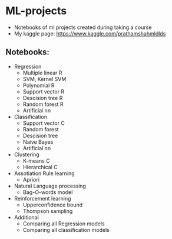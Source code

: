 # ML-projects
* Notebooks of ml projects created during taking a course
* My kaggle page: https://www.kaggle.com/prathamshahmldlds
## Notebooks:
* Regression
    * Multiple linear R
    * SVM, Kernel SVM
    * Polynomial R
    * Support vector R
    * Descision tree R
    * Random forest R
    * Artificial nn
* Classification
    * Support vector C
    * Random forest
    * Descision tree
    * Naive Bayes
    * Artificial nn
* Clustering
    * K-means C
    * Hierarchical C
* Assotiation Rule learning
    * Apriori
* Natural Language processing
    * Bag-O-words model
* Reinforcement learning
    * Upperconfidence bound
    * Thompson sampling
* Additional
    * Comparing all Regression models
    * Comparing all classification models
